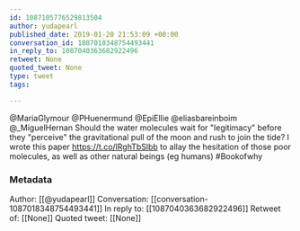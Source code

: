 ```yaml
---
id: 1087105776529813504
author: yudapearl
published_date: 2019-01-20 21:53:09 +00:00
conversation_id: 1087018348754493441
in_reply_to: 1087040363682922496
retweet: None
quoted_tweet: None
type: tweet
tags:

---
```


@MariaGlymour @PHuenermund @EpiEllie @eliasbareinboim @_MiguelHernan Should the water molecules wait for "legitimacy" before they "perceive" the gravitational pull of the moon and rush to join the tide? I wrote this paper https://t.co/lRghTbSlbb to allay the hesitation of those poor molecules, as well as
other natural beings (eg humans) #Bookofwhy

### Metadata

Author: [[@yudapearl]]
Conversation: [[conversation-1087018348754493441]]
In reply to: [[1087040363682922496]]
Retweet of: [[None]]
Quoted tweet: [[None]]

